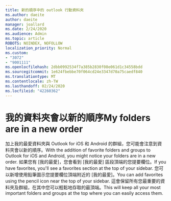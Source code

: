 ```yaml
---
title: 新的順序中的 outlook 行動資料夾
ms.author: daeite
author: daeite
manager: joallard
ms.date: 2/24/2020
ms.audience: Admin
ms.topic: article
ROBOTS: NOINDEX, NOFOLLOW
localization_priority: Normal
ms.custom:
- "3072"
- "9001111"
ms.openlocfilehash: 2dbb0992534f7a385b2830f08e061d1c34558bdd
ms.sourcegitcommit: 1e624fbebbe70f064cd24e3347d70a75caedf840
ms.translationtype: MT
ms.contentlocale: zh-TW
ms.lasthandoff: 02/24/2020
ms.locfileid: "42260362"
---
```

# <a name="my-folders-are-in-a-new-order"></a><span data-ttu-id="f105b-102">我的資料夾會以新的順序</span><span class="sxs-lookup"><span data-stu-id="f105b-102">My folders are in a new order</span></span>

<span data-ttu-id="f105b-103">加上我的最愛資料夾與 Outlook for iOS 和 Android 的群組，您可能會注意到資料夾會以新的順序。</span><span class="sxs-lookup"><span data-stu-id="f105b-103">With the addition of favorite folders and groups to Outlook for iOS and Android, you might notice your folders are in a new order.</span></span> <span data-ttu-id="f105b-104">如果您有 [我的最愛]，您會看到 [我的最愛] 區段頂端的您提要欄位。</span><span class="sxs-lookup"><span data-stu-id="f105b-104">If you have favorites, you'll see a favorites section at the top of your sidebar.</span></span> <span data-ttu-id="f105b-105">您可以新增使用鉛筆圖示您提要欄位頂端附近的 [我的最愛]。</span><span class="sxs-lookup"><span data-stu-id="f105b-105">You can add favorites using the pencil icon near the top of your sidebar.</span></span> <span data-ttu-id="f105b-106">這會保留所有您最重要的資料夾及群組，在其中您可以輕鬆地存取的最頂端。</span><span class="sxs-lookup"><span data-stu-id="f105b-106">This will keep all your most important folders and groups at the top where you can easily access them.</span></span>